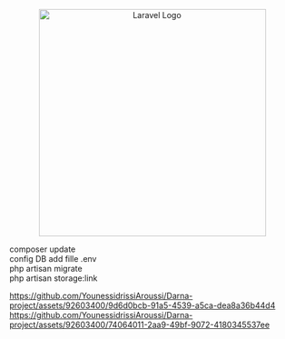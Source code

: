 <p align="center"><a href="https://laravel.com" target="_blank"><img src="https://raw.githubusercontent.com/laravel/art/master/logo-lockup/5%20SVG/2%20CMYK/1%20Full%20Color/laravel-logolockup-cmyk-red.svg" width="400" alt="Laravel Logo"></a></p>


composer update<br/>
config DB add fille .env<br/>
php artisan migrate<br/>
php artisan storage:link<br/>


https://github.com/YounessidrissiAroussi/Darna-project/assets/92603400/9d6d0bcb-91a5-4539-a5ca-dea8a36b44d4
https://github.com/YounessidrissiAroussi/Darna-project/assets/92603400/74064011-2aa9-49bf-9072-4180345537ee
